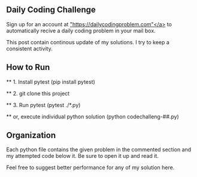 ## Daily Coding Challenge

Sign up for an account at <a href>"https://dailycodingproblem.com"</a> to automatically recive  a daily coding problem in your mail box.


This post contain continous update of my solutions.  I try to keep a consistent activity.  


## How to Run

** 1.  Install pytest (pip install  pytest)

** 2.  git clone this project

** 3.  Run pytest (pytest ./*.py)

**     or, execute individual python solution (python codechalleng-##.py)

## Organization

Each python file contains the given problem in the commented section and my attempted code below it.  Be sure to open it up and read it.  

Feel free to suggest better performance for any of my solution here.
